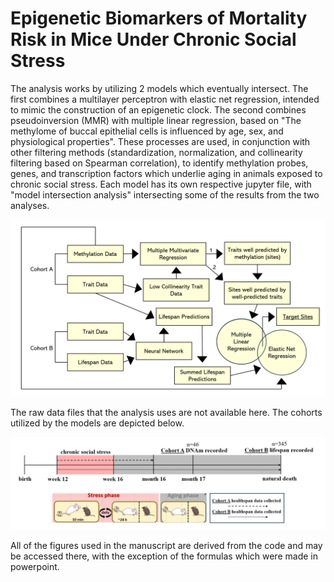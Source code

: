 # Epigenetic Biomarkers of Mortality Risk in Mice Under Chronic Social Stress

The analysis works by utilizing 2 models which eventually intersect. The first combines a multilayer perceptron with elastic net regression, intended to mimic the construction of an epigenetic clock. The second combines pseudoinversion (MMR) with multiple linear regression, based on "The methylome of buccal epithelial cells is influenced by age, sex, and physiological properties". These processes are used, in conjunction with other filtering methods (standardization, normalization, and collinearity filtering based on Spearman correlation), to identify methylation probes, genes, and transcription factors which underlie aging in animals exposed to chronic social stress. Each model has its own respective jupyter file, with "model intersection analysis" intersecting some of the results from the two analyses.

![](figures/data_analysis_overview.png)

The raw data files that the analysis uses are not available here. The cohorts utilized by the models are depicted below.

![](figures/experimental_design.png) 

All of the figures used in the manuscript are derived from the code and may be accessed there, with the exception of the formulas which were made in powerpoint.
